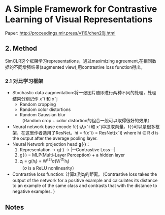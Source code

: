 # A Simple Framework for Contrastive Learning of Visual Representations

Paper: http://proceedings.mlr.press/v119/chen20j.html

## 2. Method
SimCLR这个框架学习representations，通过maximizing agreement,在相同数据的不同增强结果(augmented view),用contrastive loss function得出。
### 2.1 对比学习框架
- Stochastic data augmentation:将一张图片随即进行两种不同的处理，处理结果分别记作 x˜i 和 x˜j
  - Random cropping
  - Random color distortions
  - Random Gaussian blur <br/>
 （Random crop + color distortion的组合一般可以取得很好的效果）
- Neural network base encode f(·):从x˜i 和 x˜j中提取向量。f(·)可以是很多框架，在这里作者选用了ResNet。hi = f(x˜i) = ResNet(x˜i) where hi ∈ R d is the output after the average pooling layer.
- Neural Network projection head **g(·)**：<br/>
  1. Representation -> g(·) -> |--Contrastive Loss--|
  2. g(·) = MLP(Multi-Layer Perception) + a hidden layer
  3. z<sub>i</sub> = g(h<sub>i</sub>) = W<sup>(2)</sup>σ(W<sup>(1)</sup>h<sub>i</sub>) <br/>
  （σ is a ReLU nonlinearity）
- Contrastive loss function: 计算z<sub>i</sub>到z<sub>j</sub>的距离。（Contrastive loss takes the output of the network for a positive example and calculates its distance to an example of the same class and contrasts that with the distance to negative examples. ）

## Notes
### 
